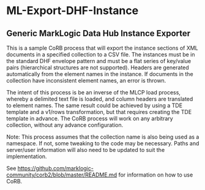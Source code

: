 # ML-Export-DHF-Instance
## Generic MarkLogic Data Hub Instance Exporter

This is a sample CoRB process that will export the instance sections of XML documents in a specified collection to a CSV file.  The instances must be in the standard DHF envelope pattern and must be a flat series of key/value pairs (hierarchical structures are not supported).  Headers are generated automatically from the element names in the instance.  If documents in the collection have inconsistent element names, an error is thrown.
  
The intent of this process is be an inverse of the MLCP load process, whereby a delimited text file is loaded, and column headers are translated to element names.  The same result could be achieved by using a TDE template and a v1/rows transformation, but that requires creating the TDE template in advance.  The CoRB process will work on any arbitrary collection, without any advance configuration.

Note:  This process assumes that the collection name is also being used as a namespace.  If not, some tweaking to the code may be necessary.  Paths and server/user information will also need to be updated to suit the implementation.

See https://github.com/marklogic-community/corb2/blob/master/README.md for information on how to use CoRB.
